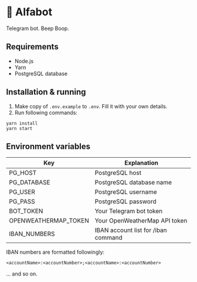 # 🤖 Alfabot

Telegram bot. Beep Boop.

## Requirements

- Node.js
- Yarn
- PostgreSQL database

## Installation & running

1. Make copy of `.env.example` to `.env`. Fill it with your own details.
2. Run following commands:

```
yarn install
yarn start
```

## Environment variables

| Key                  | Explanation                         |
| -------------------- | ----------------------------------- |
| PG_HOST              | PostgreSQL host                     |
| PG_DATABASE          | PostgreSQL database name            |
| PG_USER              | PostgreSQL username                 |
| PG_PASS              | PostgreSQL password                 |
| BOT_TOKEN            | Your Telegram bot token             |
| OPENWEATHERMAP_TOKEN | Your OpenWeatherMap API token       |
| IBAN_NUMBERS         | IBAN account list for /iban command |

IBAN numbers are formatted followingly:

`<accountName>:<accountNumber>;<accountName>:<accountNumber>`

... and so on.
